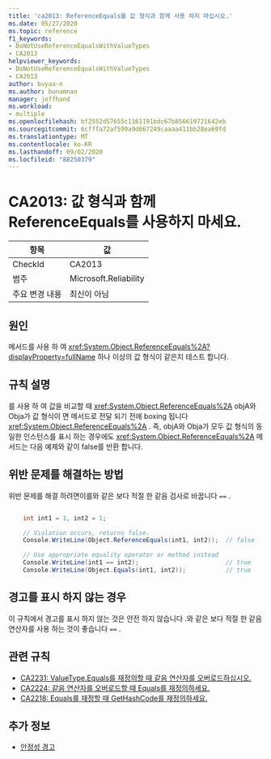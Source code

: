 ```yaml
---
title: 'ca2013: ReferenceEquals를 값 형식과 함께 사용 하지 마십시오.'
ms.date: 05/27/2020
ms.topic: reference
f1_keywords:
- DoNotUseReferenceEqualsWithValueTypes
- CA2013
helpviewer_keywords:
- DoNotUseReferenceEqualsWithValueTypes
- CA2013
author: buyaa-n
ms.author: bunamnan
manager: jeffhand
ms.workload:
- multiple
ms.openlocfilehash: bf2552d57655c1161191bdc67b856619721642eb
ms.sourcegitcommit: 6cfffa72af599a9d667249caaaa411bb28ea69fd
ms.translationtype: MT
ms.contentlocale: ko-KR
ms.lasthandoff: 09/02/2020
ms.locfileid: "88250379"
---
```

# <a name="ca2013-do-not-use-referenceequals-with-value-types"></a>CA2013: 값 형식과 함께 ReferenceEquals를 사용하지 마세요.

|항목|값|
|-|-|
|CheckId|CA2013|
|범주|Microsoft.Reliability|
|주요 변경 내용|최신이 아님|

## <a name="cause"></a>원인

메서드를 사용 하 여 <xref:System.Object.ReferenceEquals%2A?displayProperty=fullName> 하나 이상의 값 형식이 같은지 테스트 합니다.

## <a name="rule-description"></a>규칙 설명

를 사용 하 여 값을 비교할 때 <xref:System.Object.ReferenceEquals%2A> objA와 Obja가 값 형식이 면 메서드로 전달 되기 전에 boxing 됩니다 <xref:System.Object.ReferenceEquals%2A> . 즉, objA와 Obja가 모두 값 형식의 동일한 인스턴스를 표시 하는 경우에도 <xref:System.Object.ReferenceEquals%2A> 메서드는 다음 예제와 같이 false를 반환 합니다.

## <a name="how-to-fix-violations"></a>위반 문제를 해결하는 방법

위반 문제를 해결 하려면이를와 같은 보다 적절 한 같음 검사로 바꿉니다 `==` .

```csharp

    int int1 = 1, int2 = 1;

    // Violation occurs, returns false.
    Console.WriteLine(Object.ReferenceEquals(int1, int2));  // false

    // Use appropriate equality operator or method instead
    Console.WriteLine(int1 == int2);                        // true
    Console.WriteLine(Object.Equals(int1, int2));           // true
```

## <a name="when-to-suppress-warnings"></a>경고를 표시 하지 않는 경우

이 규칙에서 경고를 표시 하지 않는 것은 안전 하지 않습니다 .와 같은 보다 적절 한 같음 연산자를 사용 하는 것이 좋습니다 `==` .

## <a name="related-rules"></a>관련 규칙

- [CA2231: ValueType.Equals를 재정의할 때 같음 연산자를 오버로드하십시오.](CA2231.md)
- [CA2224: 같음 연산자를 오버로드할 때 Equals를 재정의하세요.](../code-quality/ca2224.md)
- [CA2218: Equals를 재정할 때 GetHashCode를 재정의하세요.](../code-quality/ca2218.md)

## <a name="see-also"></a>추가 정보

- [안정성 경고](../code-quality/reliability-warnings.md)
